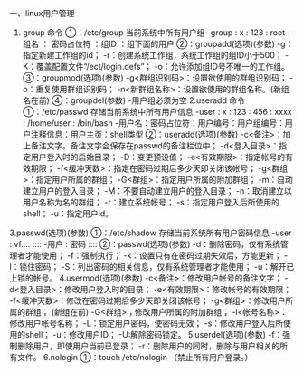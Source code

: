 一、linux用户管理
  1. group 命令 
     ①：/etc/group 当前系统中所有用户组
      -group : x : 123 : root
      -组名 ： 密码占位符 ：组ID ：组下面的用户
     ②：groupadd(选项)(参数) 
      -g：指定新建工作组的id；
      -r：创建系统工作组，系统工作组的组ID小于500；
      -K：覆盖配置文件“/ect/login.defs”；
      -o：允许添加组ID号不唯一的工作组。
     ③：groupmod(选项)(参数)
      -g<群组识别码>：设置欲使用的群组识别码；
      -o：重复使用群组识别码；
      -n<新群组名称>：设置欲使用的群组名称。(新组名在前)
     ④：groupdel(参数)
      -用户组必须为空
  2.useradd 命令
     ①：/etc/passwd  存储当前系统中所有用户信息
      -user : x : 123 : 456 : xxxx : /home/user : /bin/bash
      -用户名：密码占位符：用户编号：用户组编号：用户注释信息：用户主页：shell类型
     ②：useradd(选项)(参数)
     -c<备注>：加上备注文字。备注文字会保存在passwd的备注栏位中；
     -d<登入目录>：指定用户登入时的启始目录；
     -D：变更预设值；
     -e<有效期限>：指定帐号的有效期限；
     -f<缓冲天数>：指定在密码过期后多少天即关闭该帐号；
     -g<群组>：指定用户所属的群组；
     -G<群组>：指定用户所属的附加群组；
     -m：自动建立用户的登入目录；
     -M：不要自动建立用户的登入目录；
     -n：取消建立以用户名称为名的群组；
     -r：建立系统帐号；
     -s<shell>：指定用户登入后所使用的shell；
     -u<uid>：指定用户id。
     
  3.passwd(选项)(参数)
     ①：/etc/shadow 存储当前系统所有用户密码信息
     -user : vf.... ::::
     -用户 : 密码    ::::
     ②：passwd(选项)(参数)
     -d：删除密码，仅有系统管理者才能使用；
     -f：强制执行；
     -k：设置只有在密码过期失效后，方能更新；
     -l：锁住密码；
     -S：列出密码的相关信息，仅有系统管理者才能使用；
     -u：解开已上锁的帐号。
   4.usermod(选项)(参数)
     -c<备注>：修改用户帐号的备注文字；
     -d<登入目录>：修改用户登入时的目录；
     -e<有效期限>：修改帐号的有效期限；
     -f<缓冲天数>：修改在密码过期后多少天即关闭该帐号；
     -g<群组>：修改用户所属的群组； (新组在前)
     -G<群组>；修改用户所属的附加群组；
     -l<帐号名称>：修改用户帐号名称；
     -L：锁定用户密码，使密码无效；
     -s<shell>：修改用户登入后所使用的shell；
     -u<uid>：修改用户ID；
     -U:解除密码锁定。
    5.userdel(选项)(参数)
     -f：强制删除用户，即使用户当前已登录；
     -r：删除用户的同时，删除与用户相关的所有文件。
    6.nologin
      ①：touch /etc/nologin  （禁止所有用户登录。）
    
